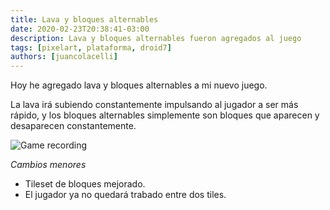 ```yaml
---
title: Lava y bloques alternables
date: 2020-02-23T20:38:41-03:00
description: Lava y bloques alternables fueron agregados al juego
tags: [pixelart, plataforma, droid7]
authors: [juancolacelli]
---
```


Hoy he agregado lava y bloques alternables a mi nuevo juego.

La lava irá subiendo constantemente impulsando al jugador a ser más rápido, y los bloques alternables simplemente son bloques que aparecen y desaparecen constantemente.

![Game recording](recording.gif)

*Cambios menores*
- Tileset de bloques mejorado.
- El jugador ya no quedará trabado entre dos tiles.
